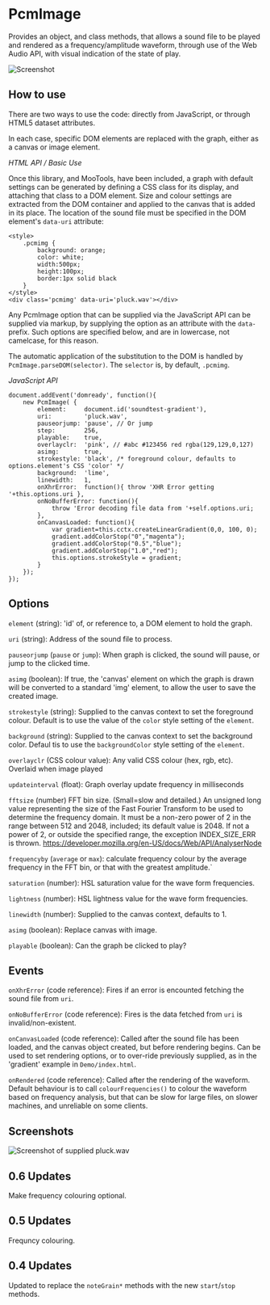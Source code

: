 PcmImage
========

Provides an object, and class methods, that allows a sound file to be played and rendered as a frequency/amplitude waveform, through use of the Web Audio API, with visual indication of the state of play.

![Screenshot](https://raw.github.com/leegee/MooTools-PcmImage/master/Demo/pluck_600x200_steelblue_white.png)

How to use
----------

There are two ways to use the code: directly from JavaScript, or through HTML5 dataset attributes.

In each case, specific DOM elements are replaced with the graph, either as a canvas or image element.

*HTML API / Basic Use*

Once this library, and MooTools, have been included, a graph with default settings can be generated by defining a CSS class for its display, and attaching that class to a DOM element. Size and colour settings are extracted from the DOM container and applied to the canvas that is added in its place. The location of the sound file must be specified in the DOM element's `data-uri` attribute:

	<style>
		.pcmimg {
			background: orange;
			color: white;
			width:500px;
			height:100px; 
			border:1px solid black
		}
	</style>
	<div class='pcmimg' data-uri='pluck.wav'></div>

Any PcmImage option that can be supplied via the JavaScript API can be supplied via markup, by supplying the option as an attribute with the `data-` prefix. Such options are specified below, and are in lowercase, not camelcase, for this reason.

The automatic application of the substitution to the DOM is handled by `PcmImage.parseDOM(selector)`. The `selector` is, by default, `.pcmimg`.

*JavaScript API*

	document.addEvent('domready', function(){
		new PcmImage( {
			element:     document.id('soundtest-gradient'),
			uri:         'pluck.wav',
			pauseorjump: 'pause', // Or jump
			step:        256,
			playable:	 true,
			overlayclr:	 'pink', // #abc #123456 red rgba(129,129,0,127)
			asimg:       true,
			strokestyle: 'black', /* foreground colour, defaults to options.element's CSS 'color' */
			background:  'lime',
			linewidth:   1,
			onXhrError:  function(){ throw 'XHR Error getting '+this.options.uri },
			onNoBufferError: function(){
				throw 'Error decoding file data from '+self.options.uri;
			},
			onCanvasLoaded: function(){ 
				var gradient=this.cctx.createLinearGradient(0,0, 100, 0);
				gradient.addColorStop("0","magenta");
				gradient.addColorStop("0.5","blue");
				gradient.addColorStop("1.0","red");
				this.options.strokeStyle = gradient;
			}
		});
	});

Options
-------

`element` (string): 'id' of, or reference to, a DOM element to hold the graph.

`uri` (string): Address of the sound file to process.

`pauseorjump` (`pause` or `jump`): When graph is clicked, the sound will pause, or jump to the clicked time.

`asimg` (boolean): If true, the 'canvas' element on which the graph is drawn will be converted to a standard 'img' element, to allow the user to save the created image.

`strokestyle` (string): Supplied to the canvas context to set the foreground colour. Default is to use the value of the `color` style setting  of the `element`.

`background` (string): Supplied to the canvas context to set the background color. Defaul tis to use the `backgroundColor` style setting of the `element`.

`overlayclr` (CSS colour value): Any valid CSS colour (hex, rgb, etc). Overlaid when image played

`updateinterval` (float): Graph overlay update frequency in milliseconds

`fftsize` (number) FFT bin size. (Small=slow and detailed.) An unsigned long value representing the size of the Fast Fourier Transform to be used to determine the frequency domain. It must be a non-zero power of 2 in the range between 512 and 2048, included; its default value is 2048. If not a power of 2, or outside the specified range, the exception INDEX_SIZE_ERR is thrown. https://developer.mozilla.org/en-US/docs/Web/API/AnalyserNode

`frequencyby` (`average` or `max`): calculate frequency colour by the average frequency in the FFT bin, or that with the greatest amplitude.`

`saturation` (number): HSL saturation value for the wave form frequencies.

`lightness` (number): HSL lightness value for the wave form frequencies.

`linewidth` (number): Supplied to the canvas context, defaults to 1.

`asimg` (boolean): Replace canvas with image.

`playable` (boolean): Can the graph be clicked to play?

Events
------

`onXhrError` (code reference): Fires if an error is encounted fetching the sound file from `uri`. 

`onNoBufferError` (code reference): Fires is the data fetched from `uri` is invalid/non-existent.

`onCanvasLoaded` (code reference): Called after the sound file has been loaded, and the canvas object created, but before rendering begins. Can be used to set rendering options, or to over-ride previously supplied, as in the 'gradient' example in `Demo/index.html`.

`onRendered` (code reference): Called after the rendering of the waveform. Default behaviour is to call
`colourFrequencies()` to colour the waveform based on frequency analysis, but that can be slow for large files,
on slower machines, and unreliable on some clients.

Screenshots
-----------

![Screenshot of supplied pluck.wav](https://raw.github.com/leegee/MooTools-PcmImage/master/Demo/pluck_600x200_steelblue_white.png)

0.6 Updates
-----------
Make frequency colouring optional.

0.5 Updates
-----------
Frequncy colouring.

0.4 Updates
-----------
Updated to replace the `noteGrain*` methods with the new `start`/`stop` methods.

